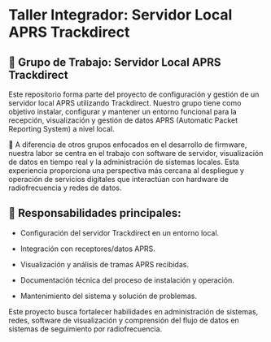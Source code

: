 # Taller Integrador: Servidor Local APRS Trackdirect


## 📡 Grupo de Trabajo: Servidor Local APRS Trackdirect
Este repositorio forma parte del proyecto de configuración y gestión de un servidor local APRS utilizando Trackdirect. Nuestro grupo tiene como objetivo instalar, configurar y mantener un entorno funcional para la recepción, visualización y gestión de datos APRS (Automatic Packet Reporting System) a nivel local.

🔧 A diferencia de otros grupos enfocados en el desarrollo de firmware, nuestra labor se centra en el trabajo con software de servidor, visualización de datos en tiempo real y la administración de sistemas locales. Esta experiencia proporciona una perspectiva más cercana al despliegue y operación de servicios digitales que interactúan con hardware de radiofrecuencia y redes de datos.

## 🧩 Responsabilidades principales:
- Configuración del servidor Trackdirect en un entorno local.

- Integración con receptores/datos APRS.

- Visualización y análisis de tramas APRS recibidas.

- Documentación técnica del proceso de instalación y operación.

- Mantenimiento del sistema y solución de problemas.

Este proyecto busca fortalecer habilidades en administración de sistemas, redes, software de visualización y comprensión del flujo de datos en sistemas de seguimiento por radiofrecuencia.

